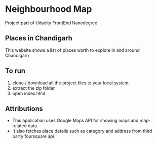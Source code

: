 # Neighbourhood Map
Project part of Udacity FrontEnd Nanodegree

## Places in Chandigarh
This website shows a list of places worth to explore in and around Chandigarh  


## To run 
1. clone / download all the project files to your local system.
2. extract the zip folder
3. open index.html


## Attributions
* This application uses Google Maps API for showing maps and map-related data.
* It also fetches place details such as category and address from third party foursquare api
